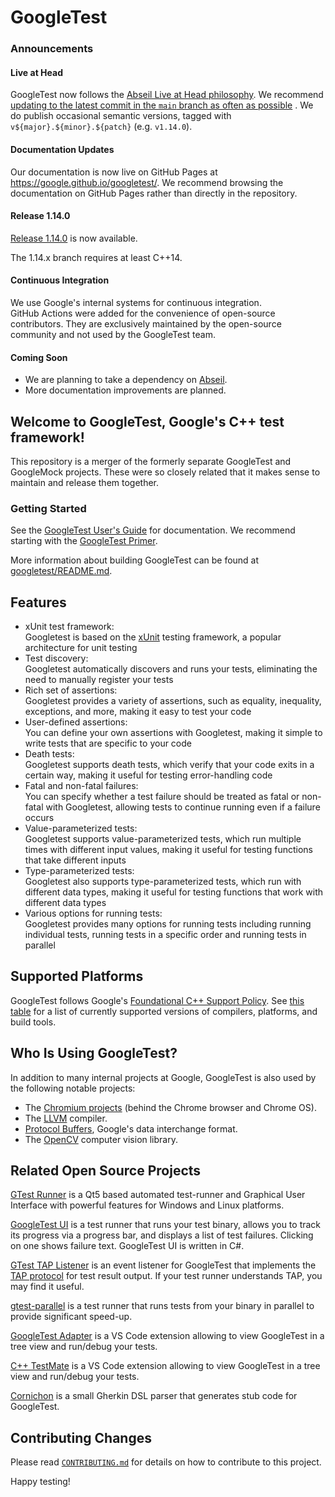 # GoogleTest

### Announcements

#### Live at Head

GoogleTest now follows the
[Abseil Live at Head philosophy](https://abseil.io/about/philosophy#upgrade-support).
We recommend
[updating to the latest commit in the `main` branch as often as possible](https://github.com/abseil/abseil-cpp/blob/master/FAQ.md#what-is-live-at-head-and-how-do-i-do-it)
.
We do publish occasional semantic versions, tagged with
`v${major}.${minor}.${patch}` (e.g. `v1.14.0`).

#### Documentation Updates

Our documentation is now live on GitHub Pages at
https://google.github.io/googletest/. We recommend browsing the documentation on
GitHub Pages rather than directly in the repository.

#### Release 1.14.0

[Release 1.14.0](https://github.com/google/googletest/releases/tag/v1.14.0) is
now available.

The 1.14.x branch requires at least C++14.

#### Continuous Integration

We use Google's internal systems for continuous integration. \
GitHub Actions were added for the convenience of open-source contributors. They
are exclusively maintained by the open-source community and not used by the
GoogleTest team.

#### Coming Soon

* We are planning to take a dependency on
  [Abseil](https://github.com/abseil/abseil-cpp).
* More documentation improvements are planned.

## Welcome to **GoogleTest**, Google's C++ test framework!

This repository is a merger of the formerly separate GoogleTest and GoogleMock
projects. These were so closely related that it makes sense to maintain and
release them together.

### Getting Started

See the [GoogleTest User's Guide](https://google.github.io/googletest/) for
documentation. We recommend starting with the
[GoogleTest Primer](https://google.github.io/googletest/primer.html).

More information about building GoogleTest can be found at
[googletest/README.md](googletest/README.md).

## Features

* xUnit test framework: \
  Googletest is based on the [xUnit](https://en.wikipedia.org/wiki/XUnit)
  testing framework, a popular architecture for unit testing
* Test discovery: \
  Googletest automatically discovers and runs your tests, eliminating the need
  to manually register your tests
* Rich set of assertions: \
  Googletest provides a variety of assertions, such as equality, inequality,
  exceptions, and more, making it easy to test your code
* User-defined assertions: \
  You can define your own assertions with Googletest, making it simple to
  write tests that are specific to your code
* Death tests: \
  Googletest supports death tests, which verify that your code exits in a
  certain way, making it useful for testing error-handling code
* Fatal and non-fatal failures: \
  You can specify whether a test failure should be treated as fatal or
  non-fatal with Googletest, allowing tests to continue running even if a
  failure occurs
* Value-parameterized tests: \
  Googletest supports value-parameterized tests, which run multiple times with
  different input values, making it useful for testing functions that take
  different inputs
* Type-parameterized tests: \
  Googletest also supports type-parameterized tests, which run with different
  data types, making it useful for testing functions that work with different
  data types
* Various options for running tests: \
  Googletest provides many options for running tests including running
  individual tests, running tests in a specific order and running tests in
  parallel

## Supported Platforms

GoogleTest follows Google's
[Foundational C++ Support Policy](https://opensource.google/documentation/policies/cplusplus-support).
See
[this table](https://github.com/google/oss-policies-info/blob/main/foundational-cxx-support-matrix.md)
for a list of currently supported versions of compilers, platforms, and build
tools.

## Who Is Using GoogleTest?

In addition to many internal projects at Google, GoogleTest is also used by the
following notable projects:

* The [Chromium projects](https://www.chromium.org/) (behind the Chrome
  browser and Chrome OS).
* The [LLVM](https://llvm.org/) compiler.
* [Protocol Buffers](https://github.com/google/protobuf), Google's data
  interchange format.
* The [OpenCV](https://opencv.org/) computer vision library.

## Related Open Source Projects

[GTest Runner](https://github.com/nholthaus/gtest-runner) is a Qt5 based
automated test-runner and Graphical User Interface with powerful features for
Windows and Linux platforms.

[GoogleTest UI](https://github.com/ospector/gtest-gbar) is a test runner that
runs your test binary, allows you to track its progress via a progress bar, and
displays a list of test failures. Clicking on one shows failure text. GoogleTest
UI is written in C#.

[GTest TAP Listener](https://github.com/kinow/gtest-tap-listener) is an event
listener for GoogleTest that implements the
[TAP protocol](https://en.wikipedia.org/wiki/Test_Anything_Protocol) for test
result output. If your test runner understands TAP, you may find it useful.

[gtest-parallel](https://github.com/google/gtest-parallel) is a test runner that
runs tests from your binary in parallel to provide significant speed-up.

[GoogleTest Adapter](https://marketplace.visualstudio.com/items?itemName=DavidSchuldenfrei.gtest-adapter)
is a VS Code extension allowing to view GoogleTest in a tree view and run/debug
your tests.

[C++ TestMate](https://github.com/matepek/vscode-catch2-test-adapter) is a VS
Code extension allowing to view GoogleTest in a tree view and run/debug your
tests.

[Cornichon](https://pypi.org/project/cornichon/) is a small Gherkin DSL parser
that generates stub code for GoogleTest.

## Contributing Changes

Please read
[`CONTRIBUTING.md`](https://github.com/google/googletest/blob/main/CONTRIBUTING.md)
for details on how to contribute to this project.

Happy testing!
